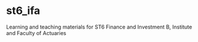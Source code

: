 # st6_ifa
Learning and teaching materials for ST6 Finance and Investment B, Institute and Faculty of Actuaries
